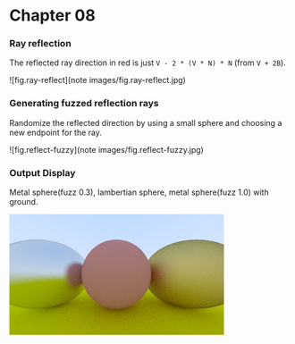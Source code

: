 # Chapter 08

### Ray reflection

The reflected ray direction in red is just `V - 2 * (V * N) * N` (from `V + 2B`).

![fig.ray-reflect](note images/fig.ray-reflect.jpg)



### Generating fuzzed reflection rays

Randomize the reflected direction by using a small sphere and choosing a new endpoint for the ray.

![fig.reflect-fuzzy](note images/fig.reflect-fuzzy.jpg)



### Output Display

Metal sphere(fuzz 0.3), lambertian sphere, metal sphere(fuzz 1.0) with ground.

![output](output.png)

